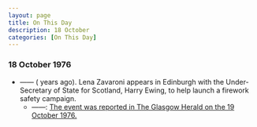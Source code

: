 ```yaml
---
layout: page
title: On This Day
description: 18 October 
categories: [On This Day]
---
```


### 18 October 1976
* —— (<span id="age1"></span> years ago). Lena Zavaroni appears in Edinburgh with the Under-Secretary of State for Scotland, Harry Ewing, to help launch a firework safety campaign.
   * ——: [The event was reported in The Glasgow Herald on the 19 October 1976.](/glasgow%20herald/1976/10/19/the-glasgow-herald.html)

<!-- Script for calculating number of years ago -->
<script>

var dob = '19761018';
var year = Number(dob.substr(0, 4));
var month = Number(dob.substr(4, 2)) - 1;
var day = Number(dob.substr(6, 2));
var today = new Date();
var age1 = today.getFullYear() - year;
if (today.getMonth() < month || (today.getMonth() == month && today.getDate() < day)) {
age1--;
}
document.getElementById("age1").innerHTML=age1;
</script>

